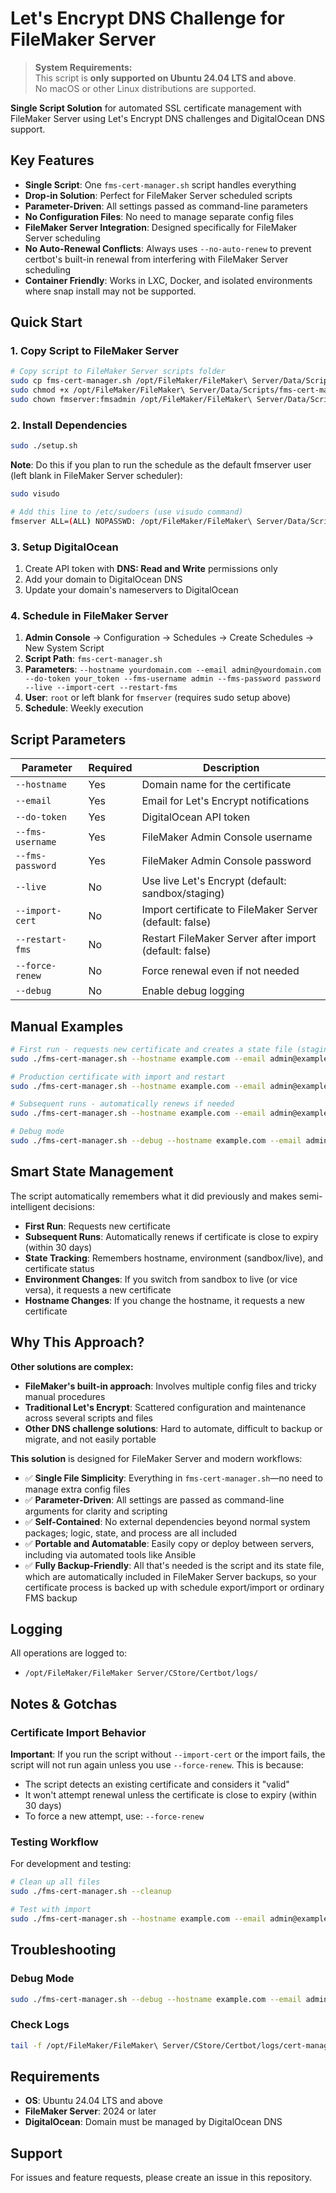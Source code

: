 # Let's Encrypt DNS Challenge for FileMaker Server

> **System Requirements:**  
> This script is **only supported on Ubuntu 24.04 LTS and above**.  
> No macOS or other Linux distributions are supported.

**Single Script Solution** for automated SSL certificate management with FileMaker Server using Let's Encrypt DNS challenges and DigitalOcean DNS support.

## Key Features

- **Single Script**: One `fms-cert-manager.sh` script handles everything
- **Drop-in Solution**: Perfect for FileMaker Server scheduled scripts
- **Parameter-Driven**: All settings passed as command-line parameters
- **No Configuration Files**: No need to manage separate config files
- **FileMaker Server Integration**: Designed specifically for FileMaker Server scheduling
- **No Auto-Renewal Conflicts**: Always uses `--no-auto-renew` to prevent certbot's built-in renewal from interfering with FileMaker Server scheduling
- **Container Friendly**: Works in LXC, Docker, and isolated environments where snap install may not be supported.

## Quick Start

### 1. Copy Script to FileMaker Server
```bash
# Copy script to FileMaker Server scripts folder
sudo cp fms-cert-manager.sh /opt/FileMaker/FileMaker\ Server/Data/Scripts/
sudo chmod +x /opt/FileMaker/FileMaker\ Server/Data/Scripts/fms-cert-manager.sh
sudo chown fmserver:fmsadmin /opt/FileMaker/FileMaker\ Server/Data/Scripts/fms-cert-manager.sh
```

### 2. Install Dependencies
```bash
sudo ./setup.sh
```

**Note**: Do this if you plan to run the schedule as the default fmserver user (left blank in FileMaker Server scheduler):

```bash
sudo visudo
```

```bash
# Add this line to /etc/sudoers (use visudo command)
fmserver ALL=(ALL) NOPASSWD: /opt/FileMaker/FileMaker\ Server/Data/Scripts/fms-cert-manager.sh
```

### 3. Setup DigitalOcean
1. Create API token with **DNS: Read and Write** permissions only
2. Add your domain to DigitalOcean DNS
3. Update your domain's nameservers to DigitalOcean

### 4. Schedule in FileMaker Server
1. **Admin Console** → Configuration → Schedules → Create Schedules → New System Script
2. **Script Path**: `fms-cert-manager.sh`
3. **Parameters**: `--hostname yourdomain.com --email admin@yourdomain.com --do-token your_token --fms-username admin --fms-password password --live --import-cert --restart-fms`
4. **User**: `root` or left blank for `fmserver` (requires sudo setup above)
5. **Schedule**: Weekly execution


## Script Parameters

| Parameter | Required | Description |
|-----------|----------|-------------|
| `--hostname` | Yes | Domain name for the certificate |
| `--email` | Yes | Email for Let's Encrypt notifications |
| `--do-token` | Yes | DigitalOcean API token |
| `--fms-username` | Yes | FileMaker Admin Console username |
| `--fms-password` | Yes | FileMaker Admin Console password |
| `--live` | No | Use live Let's Encrypt (default: sandbox/staging) |
| `--import-cert` | No | Import certificate to FileMaker Server (default: false) |
| `--restart-fms` | No | Restart FileMaker Server after import (default: false) |
| `--force-renew` | No | Force renewal even if not needed |
| `--debug` | No | Enable debug logging |

## Manual Examples

```bash
# First run - requests new certificate and creates a state file (staging by default)
sudo ./fms-cert-manager.sh --hostname example.com --email admin@example.com --do-token dop_v1_xxx --fms-username admin --fms-password password

# Production certificate with import and restart
sudo ./fms-cert-manager.sh --hostname example.com --email admin@example.com --do-token dop_v1_xxx --fms-username admin --fms-password password --live --import-cert --restart-fms

# Subsequent runs - automatically renews if needed
sudo ./fms-cert-manager.sh --hostname example.com --email admin@example.com --do-token dop_v1_xxx --fms-username admin --fms-password password --live --import-cert --restart-fms

# Debug mode
sudo ./fms-cert-manager.sh --debug --hostname example.com --email admin@example.com --do-token dop_v1_xxx --fms-username admin --fms-password password --live --import-cert --restart-fms
```

## Smart State Management

The script automatically remembers what it did previously and makes semi-intelligent decisions:

- **First Run**: Requests new certificate
- **Subsequent Runs**: Automatically renews if certificate is close to expiry (within 30 days)
- **State Tracking**: Remembers hostname, environment (sandbox/live), and certificate status
- **Environment Changes**: If you switch from sandbox to live (or vice versa), it requests a new certificate
- **Hostname Changes**: If you change the hostname, it requests a new certificate

## Why This Approach?

**Other solutions are complex:**
- **FileMaker's built-in approach**: Involves multiple config files and tricky manual procedures
- **Traditional Let's Encrypt**: Scattered configuration and maintenance across several scripts and files
- **Other DNS challenge solutions**: Hard to automate, difficult to backup or migrate, and not easily portable

**This solution** is designed for FileMaker Server and modern workflows:

- ✅ **Single File Simplicity**: Everything in `fms-cert-manager.sh`—no need to manage extra config files
- ✅ **Parameter-Driven**: All settings are passed as command-line arguments for clarity and scripting
- ✅ **Self-Contained**: No external dependencies beyond normal system packages; logic, state, and process are all included
- ✅ **Portable and Automatable**: Easily copy or deploy between servers, including via automated tools like Ansible
- ✅ **Fully Backup-Friendly**: All that's needed is the script and its state file, which are automatically included in FileMaker Server backups, so your certificate process is backed up with schedule export/import or ordinary FMS backup

## Logging

All operations are logged to:
- `/opt/FileMaker/FileMaker Server/CStore/Certbot/logs/`

## Notes & Gotchas

### Certificate Import Behavior
**Important**: If you run the script without `--import-cert` or the import fails, the script will not run again unless you use `--force-renew`. This is because:

- The script detects an existing certificate and considers it "valid"
- It won't attempt renewal unless the certificate is close to expiry (within 30 days)
- To force a new attempt, use: `--force-renew`

### Testing Workflow
For development and testing:
```bash
# Clean up all files
sudo ./fms-cert-manager.sh --cleanup

# Test with import
sudo ./fms-cert-manager.sh --hostname example.com --email admin@example.com --do-token your_token --fms-username admin --fms-password password --import-cert --restart-fms
```

## Troubleshooting

### Debug Mode
```bash
sudo ./fms-cert-manager.sh --debug --hostname example.com --email admin@example.com --do-token your_token --live
```

### Check Logs
```bash
tail -f /opt/FileMaker/FileMaker\ Server/CStore/Certbot/logs/cert-manager.log
```

## Requirements

- **OS**: Ubuntu 24.04 LTS and above
- **FileMaker Server**: 2024 or later
- **DigitalOcean**: Domain must be managed by DigitalOcean DNS


## Support

For issues and feature requests, please create an issue in this repository.